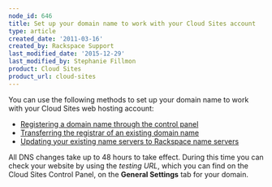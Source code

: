 ```yaml
---
node_id: 646
title: Set up your domain name to work with your Cloud Sites account
type: article
created_date: '2011-03-16'
created_by: Rackspace Support
last_modified_date: '2015-12-29'
last_modified_by: Stephanie Fillmon
product: Cloud Sites
product_url: cloud-sites
---
```


You can use the following methods to set up your domain name to work
with your Cloud Sites web hosting account:

-   [Registering a domain name through the control
    panel](/how-to/getting-started-with-cloud-sites-registering-andor-transferring-domain-names)
-   [Transferring the registrar of an existing domain
    name](/how-to/getting-started-with-cloud-sites-registering-andor-transferring-domain-names)
-   [Updating your existing name servers to Rackspace name
    servers](/how-to/getting-started-with-cloud-sites-rackspace-nameservers-and-creating-custom-nameservers)

All DNS changes take up to 48 hours to take effect. During this time you
can check your website by using the *testing URL*, which you can find on
the Cloud Sites Control Panel, on the **General Settings** tab for your
domain.

